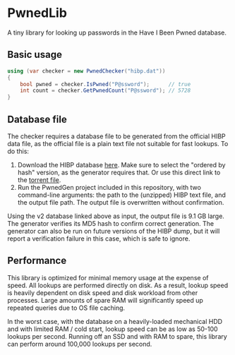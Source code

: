 # PwnedLib
A tiny library for looking up passwords in the Have I Been Pwned database.

## Basic usage

```C#
using (var checker = new PwnedChecker("hibp.dat"))
{
    bool pwned = checker.IsPwned("P@ssword");      // true
    int count = checker.GetPwnedCount("P@ssword"); // 5728
}
```

## Database file

The checker requires a database file to be generated from the official HIBP data file, as the official file is a plain text file not
suitable for fast lookups. To do this:

1. Download the HIBP database [here](https://haveibeenpwned.com/Passwords). Make sure to select the "ordered by hash" version, as the
generator requires that. Or use this direct link to the [torrent file](https://downloads.pwnedpasswords.com/passwords/pwned-passwords-ordered-2.0.txt.7z.torrent).
1. Run the PwnedGen project included in this repository, with two command-line arguments: the path to the (unzipped) HIBP text file, and
the output file path. The output file is overwritten without confirmation.

Using the v2 database linked above as input, the output file is 9.1 GB large. The generator verifies its MD5 hash to confirm correct
generation. The generator can also be run on future versions of the HIBP dump, but it will report a verification failure in this case,
which is safe to ignore.

## Performance

This library is optimized for minimal memory usage at the expense of speed. All lookups are performed directly on disk. As a result,
lookup speed is heavily dependent on disk speed and disk workload from other processes. Large amounts of spare RAM will significantly
speed up repeated queries due to OS file caching.

In the worst case, with the database on a heavily-loaded mechanical HDD and with limited RAM / cold start, lookup speed can be as low as
50-100 lookups per second. Running off an SSD and with RAM to spare, this library can perform around 100,000 lookups per second.

